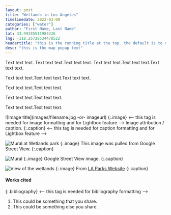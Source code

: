 ```yaml
---
layout: post
title: "Wetlands in Los Angeles"
timelinedate: 2022-03-09
categories: ["water"]
author: "First Name, Last Name"
lat: 33.99285511984426 
lng: -118.26728534478522
headertitle: "this is the running title at the top. the default is to display the site title, so to activate the running title you will need to uncomment in the post.html layout"
desc: "this is the map popup text"
---
```



Text text text. Text text text.Text text text.
Text text text.Text text text.Text text text.


Text text text.Text text text.Text text text.



Text text text.Text text text.

Text text text.Text text text.

Text text text.Text text text.


![Image title](images/filename.jpg -or- imageurl)
   {:.image} <-- this tag is needed for image formatting and for Lightbox feature -->
Image attribution / caption.
   {:.caption} <-- this tag is needed for caption formatting and for Lightbox feature -->
   
   

![Mural at Wetlands park](images/%20wetlandsparkmural.png)
   {:.image}
This image was pulled from Google Street View.
   {:.caption} 

![Mural](images/wetlandsparkmural.png)
   {:.image} 
Google Street View image.
   {:.caption} 

![View of the wetlands](https://www.laparks.org/sites/default/files/facility/south-los-angeles-wetlands-park/images/south-la-wetlands-park.jpg)
   {:.image} 
From [LA Parks Website](https://www.laparks.org/park/south-los-angeles-wetlands-park)
   {:.caption}
   
   


#### Works cited


{:.bibliography} <-- this tag is needed for bibliography formatting -->
1. This could be something that you share.
2. This could be something else you share.
